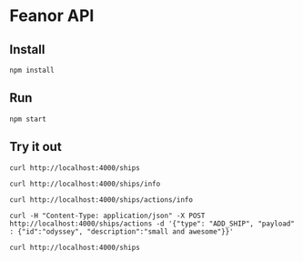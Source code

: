 # Feanor API

## Install

    npm install

## Run

    npm start

## Try it out

    curl http://localhost:4000/ships

    curl http://localhost:4000/ships/info

    curl http://localhost:4000/ships/actions/info

    curl -H "Content-Type: application/json" -X POST http://localhost:4000/ships/actions -d '{"type": "ADD_SHIP", "payload" : {"id":"odyssey", "description":"small and awesome"}}'

    curl http://localhost:4000/ships

